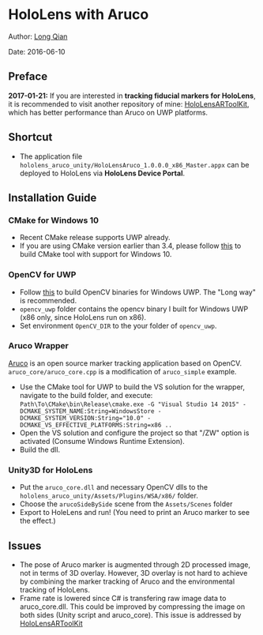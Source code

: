 HoloLens with Aruco
===
Author: [Long Qian](https://longqian.me/aboutme)

Date: 2016-06-10

## Preface
**2017-01-21:** If you are interested in **tracking fiducial markers for HoloLens**, it is recommended to visit another repository of mine: [HoloLensARToolKit](https://github.com/qian256/HoloLensARToolKit), which has better performance than Aruco on UWP platforms. 

## Shortcut
* The application file ```hololens_aruco_unity/HoloLensAruco_1.0.0.0_x86_Master.appx``` can be deployed to HoloLens via __HoloLens Device Portal__.


## Installation Guide

### CMake for Windows 10
* Recent CMake release supports UWP already.
* If you are using CMake version earlier than 3.4, please follow [this](https://github.com/Microsoft/CMake/tree/feature/Win10) to build CMake tool with support for Windows 10.

### OpenCV for UWP
* Follow [this](https://blogs.msdn.microsoft.com/lucian/2015/11/27/opencv-building-uwp-binaries/) to build OpenCV binaries for Windows UWP. The "Long way" is recommended.
* ```opencv_uwp``` folder contains the opencv binary I built for Windows UWP (x86 only, since HoloLens run on x86).
* Set environment ```OpenCV_DIR``` to the your folder of ```opencv_uwp```.

### Aruco Wrapper
[Aruco](http://www.uco.es/investiga/grupos/ava/node/26) is an open source marker tracking application based on OpenCV. ```aruco_core/aruco_core.cpp``` is a modification of ```aruco_simple``` example.

* Use the CMake tool for UWP to build the VS solution for the wrapper, navigate to the build folder, and execute: ```Path\To\CMake\bin\Release\cmake.exe -G "Visual Studio 14 2015" -DCMAKE_SYSTEM_NAME:String=WindowsStore -DCMAKE_SYSTEM_VERSION:String="10.0" -DCMAKE_VS_EFFECTIVE_PLATFORMS:String=x86 ..```
* Open the VS solution and configure the project so that "/ZW" option is activated (Consume Windows Runtime Extension).
* Build the dll.

### Unity3D for HoloLens
* Put the ```aruco_core.dll``` and necessary OpenCV dlls to the ```hololens_aruco_unity/Assets/Plugins/WSA/x86/``` folder.
* Choose the ```arucoSideBySide``` scene from the ```Assets/Scenes``` folder
* Export to HoleLens and run! (You need to print an Aruco marker to see the effect.)


## Issues
* The pose of Aruco marker is augmented through 2D processed image, not in terms of 3D overlay. However, 3D overlay is not hard to achieve by combining the marker tracking of Aruco and the environmental tracking of HoloLens.
* Frame rate is lowered since C# is transfering raw image data to aruco_core.dll. This could be improved by compressing the image on both sides (Unity script and aruco_core). This issue is addressed by [HoloLensARToolKit](https://github.com/qian256/HoloLensARToolKit)
